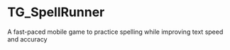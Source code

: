 TG_SpellRunner
==============

A fast-paced mobile game to practice spelling while improving text speed and accuracy
